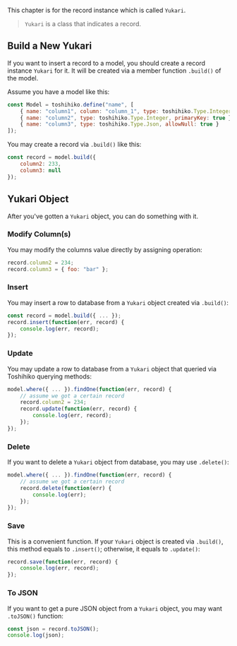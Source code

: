 This chapter is for the record instance which is called `Yukari`.

> `Yukari` is a class that indicates a record.

## Build a New Yukari

If you want to insert a record to a model, you should create a record instance `Yukari` for it. It will be created via
a member function `.build()` of the model.

Assume you have a model like this:

```js
const Model = toshihiko.define("name", [
    { name: "column1", column: "column_1", type: toshihiko.Type.Integer, primaryKey: true }, // it's `AUTO_INCREMENT`
    { name: "column2", type: toshihiko.Type.Integer, primaryKey: true },
    { name: "column3", type: toshihiko.Type.Json, allowNull: true }
]);
```

You may create a record via `.build()` like this:

```js
const record = model.build({
    column2: 233,
    column3: null
});
```

## Yukari Object

After you've gotten a `Yukari` object, you can do something with it.

### Modify Column(s)

You may modify the columns value directly by assigning operation:

```js
record.column2 = 234;
record.column3 = { foo: "bar" };
```

### Insert

You may insert a row to database from a `Yukari` object created via `.build()`:

```js
const record = model.build({ ... });
record.insert(function(err, record) {
    console.log(err, record);
});
```

### Update

You may update a row to database from a `Yukari` object that queried via Toshihiko querying methods:

```js
model.where({ ... }).findOne(function(err, record) {
    // assume we got a certain record
    record.column2 = 234;
    record.update(function(err, record) {
        console.log(err, record);
    });
});
```

### Delete

If you want to delete a `Yukari` object from database, you may use `.delete()`:

```js
model.where({ ... }).findOne(function(err, record) {
    // assume we got a certain record
    record.delete(function(err) {
        console.log(err);
    });
});
```

### Save

This is a convenient function. If your `Yukari` object is created via `.build()`, this method equals to `.insert()`; otherwise, it equals to `.update()`:

```js
record.save(function(err, record) {
    console.log(err, record);
});
```

### To JSON

If you want to get a pure JSON object from a `Yukari` object, you may want `.toJSON()` function:

```js
const json = record.toJSON();
console.log(json);
```
